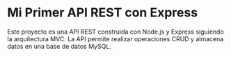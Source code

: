 # Mi Primer API REST con Express

Este proyecto es una API REST construida con Node.js y Express siguiendo la arquitectura MVC. La API permite realizar operaciones CRUD y almacena datos en una base de datos MySQL.